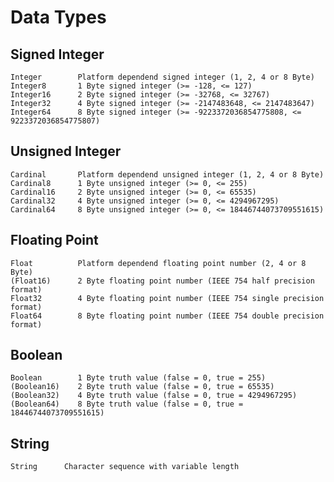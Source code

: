 # Data Types

## Signed Integer

    Integer        Platform dependend signed integer (1, 2, 4 or 8 Byte)
    Integer8       1 Byte signed integer (>= -128, <= 127)
    Integer16      2 Byte signed integer (>= -32768, <= 32767)
    Integer32      4 Byte signed integer (>= -2147483648, <= 2147483647)
    Integer64      8 Byte signed integer (>= -9223372036854775808, <= 9223372036854775807)

## Unsigned Integer

    Cardinal       Platform dependend unsigned integer (1, 2, 4 or 8 Byte)
    Cardinal8      1 Byte unsigned integer (>= 0, <= 255)
    Cardinal16     2 Byte unsigned integer (>= 0, <= 65535)
    Cardinal32     4 Byte unsigned integer (>= 0, <= 4294967295)
    Cardinal64     8 Byte unsigned integer (>= 0, <= 18446744073709551615)

## Floating Point

    Float          Platform dependend floating point number (2, 4 or 8 Byte)
    (Float16)      2 Byte floating point number (IEEE 754 half precision format)
    Float32        4 Byte floating point number (IEEE 754 single precision format)
    Float64        8 Byte floating point number (IEEE 754 double precision format)

## Boolean

    Boolean        1 Byte truth value (false = 0, true = 255)
    (Boolean16)    2 Byte truth value (false = 0, true = 65535)
    (Boolean32)    4 Byte truth value (false = 0, true = 4294967295)
    (Boolean64)    8 Byte truth value (false = 0, true = 18446744073709551615)

## String

    String      Character sequence with variable length
